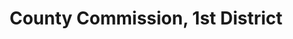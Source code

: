 ---
title: County Commission, 1st District
layout: post
categories:
    - hamco
excerpt:
ocdid: /country:us/state:tn/county:hamilton/council_district:1
---